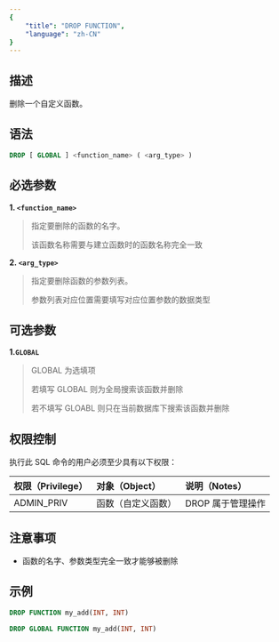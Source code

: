```yaml
---
{
    "title": "DROP FUNCTION",
    "language": "zh-CN"
}
---
```


## 描述

删除一个自定义函数。

## 语法

```sql
DROP [ GLOBAL ] <function_name> ( <arg_type> )
```

## 必选参数

**1. `<function_name>`**

> 指定要删除的函数的名字。
>
> 该函数名称需要与建立函数时的函数名称完全一致

**2. `<arg_type>`**

> 指定要删除函数的参数列表。
>
> 参数列表对应位置需要填写对应位置参数的数据类型

## 可选参数

**1.`GLOBAL`**

> GLOBAL 为选填项
>
> 若填写 GLOBAL 则为全局搜索该函数并删除
>
> 若不填写 GLOABL 则只在当前数据库下搜索该函数并删除

## 权限控制

执行此 SQL 命令的用户必须至少具有以下权限：

| 权限（Privilege） | 对象（Object） | 说明（Notes）    |
|:--------------|:-----------|:-------------|
| ADMIN_PRIV    | 函数（自定义函数）  | DROP 属于管理操作 |


## 注意事项

- 函数的名字、参数类型完全一致才能够被删除

## 示例

```sql
DROP FUNCTION my_add(INT, INT)
```

```sql
DROP GLOBAL FUNCTION my_add(INT, INT)
```


